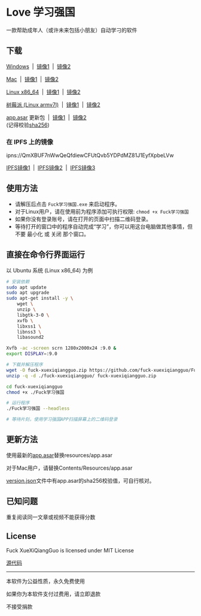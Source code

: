 
# Love 学习强国

一款帮助成年人（或许未来包括小朋友）自动学刁的软件

## 下载

[Windows](https://github.com/fuck-xuexiqiangguo/Fuck-XueXiQiangGuo/raw/master/Fuck学习强国-win32.zip) &nbsp;|&nbsp; [镜像1](https://raw.githack.com/fuck-xuexiqiangguo/Fuck-XueXiQiangGuo/master/Fuck学习强国-win32.zip) &nbsp;|&nbsp; [镜像2](https://cdn.staticaly.com/gh/fuck-xuexiqiangguo/Fuck-XueXiQiangGuo/master/Fuck学习强国-win32.zip)

[Mac](https://github.com/fuck-xuexiqiangguo/Fuck-XueXiQiangGuo/raw/master/Fuck学习强国-darwin.zip) &nbsp;|&nbsp; [镜像1](https://raw.githack.com/fuck-xuexiqiangguo/Fuck-XueXiQiangGuo/master/Fuck学习强国-darwin.zip) &nbsp;|&nbsp; [镜像2](https://cdn.staticaly.com/gh/fuck-xuexiqiangguo/Fuck-XueXiQiangGuo/master/Fuck学习强国-darwin.zip)

[Linux x86_64](https://github.com/fuck-xuexiqiangguo/Fuck-XueXiQiangGuo/raw/master/Fuck学习强国-linux.zip) &nbsp;|&nbsp; [镜像1](https://raw.githack.com/fuck-xuexiqiangguo/Fuck-XueXiQiangGuo/master/Fuck学习强国-linux.zip) &nbsp;|&nbsp; [镜像2](https://cdn.staticaly.com/gh/fuck-xuexiqiangguo/Fuck-XueXiQiangGuo/master/Fuck学习强国-linux.zip)

[树莓派 (Linux armv7l)](https://github.com/fuck-xuexiqiangguo/Fuck-XueXiQiangGuo/raw/master/Fuck学习强国-raspberrypi.zip) &nbsp;|&nbsp; [镜像1](https://raw.githack.com/fuck-xuexiqiangguo/Fuck-XueXiQiangGuo/master/Fuck学习强国-raspberrypi.zip) &nbsp;|&nbsp; [镜像2](https://cdn.staticaly.com/gh/fuck-xuexiqiangguo/Fuck-XueXiQiangGuo/master/Fuck学习强国-raspberrypi.zip)

[app.asar](https://github.com/fuck-xuexiqiangguo/Fuck-XueXiQiangGuo/raw/master/app.asar) 更新包 &nbsp;|&nbsp; [镜像1](https://raw.githack.com/fuck-xuexiqiangguo/Fuck-XueXiQiangGuo/master/app.asar) &nbsp;|&nbsp; [镜像2](https://cdn.staticaly.com/gh/fuck-xuexiqiangguo/Fuck-XueXiQiangGuo/master/app.asar)  
(记得校验[sha256](https://github.com/fuck-xuexiqiangguo/Fuck-XueXiQiangGuo/blob/master/version.json))

### 在 IPFS 上的镜像

ipns://QmXBUF7nWwQeQfdiewCFUtQvb5YDPdMZ81J1EyfXpbeLVw

[IPFS镜像1](https://cloudflare-ipfs.com/ipns/QmXBUF7nWwQeQfdiewCFUtQvb5YDPdMZ81J1EyfXpbeLVw) &nbsp;|&nbsp; [IPFS镜像2](https://ipfs.io/ipns/QmXBUF7nWwQeQfdiewCFUtQvb5YDPdMZ81J1EyfXpbeLVw) &nbsp;|&nbsp; [IPFS镜像3](https://siderus.io/ipns/QmXBUF7nWwQeQfdiewCFUtQvb5YDPdMZ81J1EyfXpbeLVw)

## 使用方法

* 请解压后点击 `Fuck学习强国.exe` 来启动程序。
* 对于Linux用户，请在使用前为程序添加可执行权限: `chmod +x Fuck学习强国`
* 如果你没有登录账号，请在打开的页面中扫描二维码登录。
* 等待打开的窗口中的程序自动完成“学习”，你可以用这台电脑做其他事情，但不要 最小化 或 关闭 那个窗口。

## 直接在命令行界面运行

以 Ubuntu 系统 (Linux x86_64) 为例

```sh
# 安装依赖
sudo apt update
sudo apt upgrade
sudo apt-get install -y \
    wget \
    unzip \
    libgtk-3-0 \
    xvfb \
    libxss1 \
    libnss3 \
    libasound2

Xvfb -ac -screen scrn 1280x2000x24 :9.0 &
export DISPLAY=:9.0

# 下载并解压程序
wget -O fuck-xuexiqiangguo.zip https://github.com/fuck-xuexiqiangguo/Fuck-XueXiQiangGuo/raw/master/Fuck学习强国-linux.zip
unzip -q -d ./fuck-xuexiqiangguo/ fuck-xuexiqiangguo.zip

cd fuck-xuexiqiangguo
chmod +x ./Fuck学习强国

# 运行程序
./Fuck学习强国 --headless

# 等待片刻，使用学习强国APP扫描屏幕上的二维码登录
```

## 更新方法

使用最新的[app.asar](https://github.com/fuck-xuexiqiangguo/Fuck-XueXiQiangGuo/raw/master/app.asar)替换resources/app.asar

对于Mac用户，请替换Contents/Resources/app.asar

[version.json](https://github.com/fuck-xuexiqiangguo/Fuck-XueXiQiangGuo/blob/master/version.json)文件中有app.asar的sha256校验值，可自行核对。

## 已知问题

重复阅读同一文章或视频不能获得分数

## License

Fuck XueXiQiangGuo is licensed under MIT License

[源代码](https://github.com/fuck-xuexiqiangguo/source-code)

---

本软件为公益性质，永久免费使用

如果你为本软件支付过费用，请立即退款

不接受捐款

